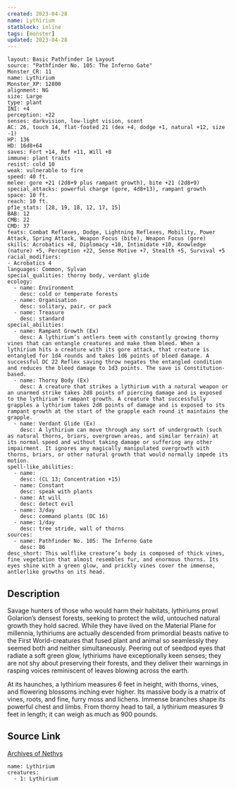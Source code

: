 ```yaml
---
created: 2023-04-28
name: Lythirium
statblock: inline
tags: [monster]
updated: 2023-04-28
---
```

```statblock
layout: Basic Pathfinder 1e Layout
source: "Pathfinder No. 105: The Inferno Gate"
Monster_CR: 11
name: Lythirium
Monster_XP: 12800
alignment: NG
size: Large
type: plant
INI: +4
perception: +22
senses: darkvision, low-light vision, scent
AC: 26, touch 14, flat-footed 21 (dex +4, dodge +1, natural +12, size -1)
HP: 136
HD: 16d8+64
saves: Fort +14, Ref +11, Will +8
immune: plant traits
resist: cold 10
weak: vulnerable to fire
speed: 40 ft.
melee: gore +21 (2d8+9 plus rampant growth), bite +21 (2d8+9)
special_attacks: powerful charge (gore, 4d8+13), rampant growth
space: 10 ft.
reach: 10 ft.
pf1e_stats: [28, 19, 18, 12, 17, 15]
BAB: 12
CMB: 22
CMD: 37
feats: Combat Reflexes, Dodge, Lightning Reflexes, Mobility, Power Attack, Spring Attack, Weapon Focus (bite), Weapon Focus (gore)
skills: Acrobatics +8, Diplomacy +10, Intimidate +10, Knowledge (nature) +5, Perception +22, Sense Motive +7, Stealth +5, Survival +5
racial_modifiers:
- Acrobatics 4
languages: Common, Sylvan
special_qualities: thorny body, verdant glide
ecology:
  - name: Environment
    desc: cold or temperate forests
  - name: Organisation
    desc: solitary, pair, or pack
  - name: Treasure
    desc: standard
special_abilities:
  - name: Rampant Growth (Ex)
    desc: A lythirium’s antlers teem with constantly growing thorny vines that can entangle creatures and make them bleed. When a lythirium hits a creature with its gore attack, that creature is entangled for 1d4 rounds and takes 1d6 points of bleed damage. A successful DC 22 Reflex saving throw negates the entangled condition and reduces the bleed damage to 1d3 points. The save is Constitution-based.
  - name: Thorny Body (Ex)
    desc: A creature that strikes a lythirium with a natural weapon or an unarmed strike takes 2d8 points of piercing damage and is exposed to the lythirium’s rampant growth. A creature that successfully grapples a lythirium takes 2d8 points of damage and is exposed to its rampant growth at the start of the grapple each round it maintains the grapple.
  - name: Verdant Glide (Ex)
    desc: A lythirium can move through any sort of undergrowth (such as natural thorns, briars, overgrown areas, and similar terrain) at its normal speed and without taking damage or suffering any other impairment. It ignores any magically manipulated overgrowth with thorns, briars, or other natural growth that would normally impede its motion.
spell-like_abilities:
  - name:
    desc: (CL 13; Concentration +15)
  - name: Constant
    desc: speak with plants
  - name: At will
    desc: detect evil
  - name: 3/day
    desc: command plants (DC 16)
  - name: 1/day
    desc: tree stride, wall of thorns
sources:
  - name: Pathfinder No. 105: The Inferno Gate
    desc: 86
desc_short: This wolflike creature’s body is composed of thick vines, fine vegetation that almost resembles fur, and enormous thorns. Its eyes shine with a green glow, and prickly vines cover the immense, antlerlike growths on its head.
```
## Description
Savage hunters of those who would harm their habitats, lythiriums prowl Golarion’s densest forests, seeking to protect the wild, untouched natural growth they hold sacred. While they have lived on the Material Plane for millennia, lythiriums are actually descended from primordial beasts native to the First World-creatures that fused plant and animal so seamlessly they seemed both and neither simultaneously. Peering out of seedpod eyes that radiate a soft green glow, lythiriums have exceptionally keen senses; they are not shy about preserving their forests, and they deliver their warnings in rasping voices reminiscent of leaves blowing across the earth.

 At its haunches, a lythirium measures 6 feet in height, with thorns, vines, and flowering blossoms inching ever higher. Its massive body is a matrix of vines, roots, and fine, furry moss and lichens. Immense branches shape its powerful chest and limbs. From thorny head to tail, a lythirium measures 9 feet in length; it can weigh as much as 900 pounds.
## Source Link
[Archives of Nethys](https://aonprd.com/MonsterDisplay.aspx?ItemName=Lythirium)
```encounter-table
name: Lythirium
creatures:
  - 1: Lythirium
```
